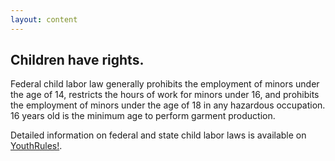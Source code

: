 ```yaml
---
layout: content
---
```

## Children have rights.

Federal child labor law generally prohibits the employment of minors under the age of 14, restricts the hours of work for minors under 16, and prohibits the employment of minors under the age of 18 in any hazardous occupation. 16 years old is the minimum age to perform garment production.

Detailed information on federal and state child labor laws is available on [YouthRules!](https://www.youthrules.gov/).
